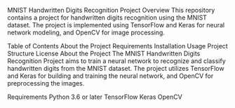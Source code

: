 MNIST Handwritten Digits Recognition Project
Overview
This repository contains a project for handwritten digits recognition using the MNIST dataset. The project is implemented using TensorFlow and Keras for neural network modeling, and OpenCV for image processing.

Table of Contents
About the Project
Requirements
Installation
Usage
Project Structure
License
About the Project
The MNIST Handwritten Digits Recognition Project aims to train a neural network to recognize and classify handwritten digits from the MNIST dataset. The project utilizes TensorFlow and Keras for building and training the neural network, and OpenCV for preprocessing the images.

Requirements
Python 3.6 or later
TensorFlow
Keras
OpenCV
